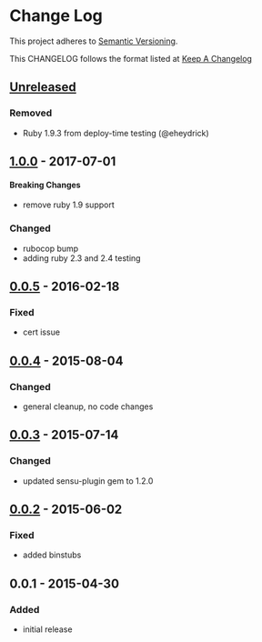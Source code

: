 # Change Log
This project adheres to [Semantic Versioning](http://semver.org/).

This CHANGELOG follows the format listed at [Keep A Changelog](http://keepachangelog.com/)

## [Unreleased]
### Removed
- Ruby 1.9.3 from deploy-time testing (@eheydrick)

## [1.0.0] - 2017-07-01
#### Breaking Changes
- remove ruby 1.9 support

### Changed
- rubocop bump
- adding ruby 2.3 and 2.4 testing

## [0.0.5] - 2016-02-18
### Fixed
- cert issue

## [0.0.4] - 2015-08-04
### Changed
- general cleanup, no code changes

## [0.0.3] - 2015-07-14
### Changed
- updated sensu-plugin gem to 1.2.0

## [0.0.2] - 2015-06-02
### Fixed
- added binstubs

## 0.0.1 - 2015-04-30
### Added
- initial release

[Unreleased]: https://github.com/sensu-plugins/sensu-plugins-apache/compare/1.0.0...HEAD
[1.0.0]: https://github.com/sensu-plugins/sensu-plugins-apache/compare/0.0.5...1.0.0
[0.0.5]: https://github.com/sensu-plugins/sensu-plugins-apache/compare/0.0.4...0.0.5
[0.0.4]: https://github.com/sensu-plugins/sensu-plugins-apache/compare/0.0.3...0.0.4
[0.0.3]: https://github.com/sensu-plugins/sensu-plugins-apache/compare/0.0.2...0.0.3
[0.0.2]: https://github.com/sensu-plugins/sensu-plugins-apache/compare/0.0.1...0.0.2
